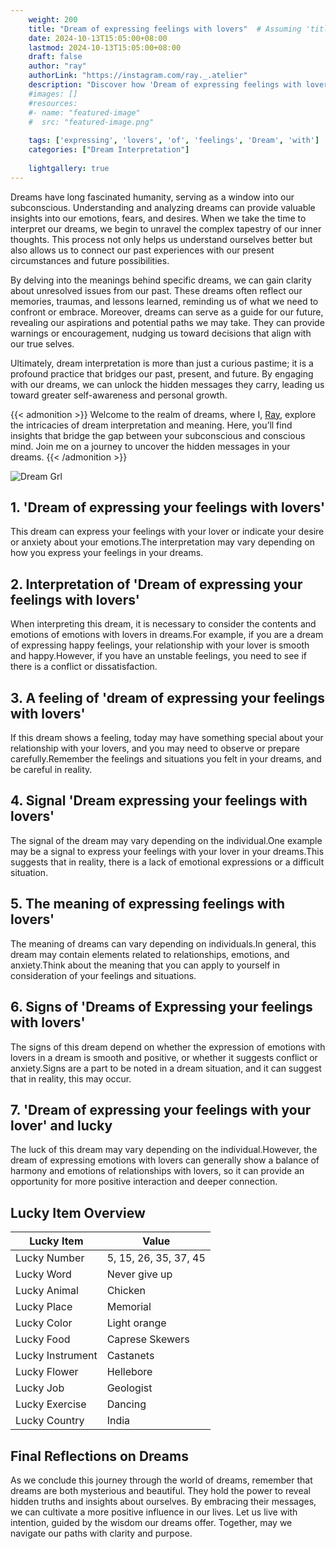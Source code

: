 ```yaml
---
    weight: 200
    title: "Dream of expressing feelings with lovers"  # Assuming 'title' column exists
    date: 2024-10-13T15:05:00+08:00
    lastmod: 2024-10-13T15:05:00+08:00
    draft: false
    author: "ray"
    authorLink: "https://instagram.com/ray._.atelier"
    description: "Discover how 'Dream of expressing feelings with lovers' can interpret your future and uncover its significant meanings in your life."
    #images: []
    #resources:
    #- name: "featured-image"
    #  src: "featured-image.png"
    
    tags: ['expressing', 'lovers', 'of', 'feelings', 'Dream', 'with']
    categories: ["Dream Interpretation"]
    
    lightgallery: true
---
```

    
Dreams have long fascinated humanity, serving as a window into our subconscious. Understanding and analyzing dreams can provide valuable insights into our emotions, fears, and desires. When we take the time to interpret our dreams, we begin to unravel the complex tapestry of our inner thoughts. This process not only helps us understand ourselves better but also allows us to connect our past experiences with our present circumstances and future possibilities.

By delving into the meanings behind specific dreams, we can gain clarity about unresolved issues from our past. These dreams often reflect our memories, traumas, and lessons learned, reminding us of what we need to confront or embrace. Moreover, dreams can serve as a guide for our future, revealing our aspirations and potential paths we may take. They can provide warnings or encouragement, nudging us toward decisions that align with our true selves.

Ultimately, dream interpretation is more than just a curious pastime; it is a profound practice that bridges our past, present, and future. By engaging with our dreams, we can unlock the hidden messages they carry, leading us toward greater self-awareness and personal growth.

{{< admonition >}}
Welcome to the realm of dreams, where I, [Ray](https://instagram.com/ray._.atelier), explore the intricacies of dream interpretation and meaning. Here, you’ll find insights that bridge the gap between your subconscious and conscious mind. Join me on a journey to uncover the hidden messages in your dreams.
{{< /admonition >}}

![Dream Grl](https://cdn.pixabay.com/photo/2017/11/02/03/35/gothic-2910057_1280.jpg "Dream Grl")

## 1. 'Dream of expressing your feelings with lovers'
This dream can express your feelings with your lover or indicate your desire or anxiety about your emotions.The interpretation may vary depending on how you express your feelings in your dreams.

## 2. Interpretation of 'Dream of expressing your feelings with lovers'
When interpreting this dream, it is necessary to consider the contents and emotions of emotions with lovers in dreams.For example, if you are a dream of expressing happy feelings, your relationship with your lover is smooth and happy.However, if you have an unstable feelings, you need to see if there is a conflict or dissatisfaction.

## 3. A feeling of 'dream of expressing your feelings with lovers'
If this dream shows a feeling, today may have something special about your relationship with your lovers, and you may need to observe or prepare carefully.Remember the feelings and situations you felt in your dreams, and be careful in reality.

## 4. Signal 'Dream expressing your feelings with lovers'
The signal of the dream may vary depending on the individual.One example may be a signal to express your feelings with your lover in your dreams.This suggests that in reality, there is a lack of emotional expressions or a difficult situation.

## 5. The meaning of expressing feelings with lovers'
The meaning of dreams can vary depending on individuals.In general, this dream may contain elements related to relationships, emotions, and anxiety.Think about the meaning that you can apply to yourself in consideration of your feelings and situations.

## 6. Signs of 'Dreams of Expressing your feelings with lovers'
The signs of this dream depend on whether the expression of emotions with lovers in a dream is smooth and positive, or whether it suggests conflict or anxiety.Signs are a part to be noted in a dream situation, and it can suggest that in reality, this may occur.

## 7. 'Dream of expressing your feelings with your lover' and lucky
The luck of this dream may vary depending on the individual.However, the dream of expressing emotions with lovers can generally show a balance of harmony and emotions of relationships with lovers, so it can provide an opportunity for more positive interaction and deeper connection.

## Lucky Item Overview
| Lucky Item          | Value              |
|---------------|--------------------|
| Lucky Number        | 5, 15, 26, 35, 37, 45  |
| Lucky Word          | Never give up |
| Lucky Animal        | Chicken |
| Lucky Place         | Memorial     |
| Lucky Color         | Light orange     |
| Lucky Food          | Caprese Skewers      |
| Lucky Instrument    | Castanets |
| Lucky Flower        | Hellebore    |
| Lucky Job           | Geologist       |
| Lucky Exercise      | Dancing  |
| Lucky Country       | India    |


##  Final Reflections on Dreams

As we conclude this journey through the world of dreams, remember that dreams are both mysterious and beautiful. They hold the power to reveal hidden truths and insights about ourselves. By embracing their messages, we can cultivate a more positive influence in our lives. Let us live with intention, guided by the wisdom our dreams offer. Together, may we navigate our paths with clarity and purpose.
